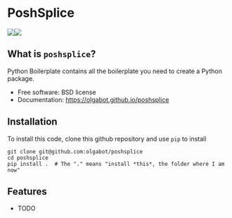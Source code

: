 # PoshSplice

[![](https://img.shields.io/travis/olgabot/poshsplice.svg)](https://travis-ci.org/olgabot/poshsplice)[![](https://img.shields.io/pypi/v/poshsplice.svg)](https://pypi.python.org/pypi/poshsplice)

## What is `poshsplice`?

Python Boilerplate contains all the boilerplate you need to create a Python package.

* Free software: BSD license
* Documentation: https://olgabot.github.io/poshsplice

## Installation

To install this code, clone this github repository and use `pip` to install

    git clone git@github.com:olgabot/poshsplice
    cd poshsplice
    pip install .  # The "." means "install *this*, the folder where I am now"


## Features

* TODO
